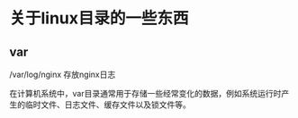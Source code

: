 # 关于linux目录的一些东西

## var

/var/log/nginx
存放nginx日志

在计算机系统中，var目录通常用于存储一些经常变化的数据，例如系统运行时产生的临时文件、日志文件、缓存文件以及锁文件等。
